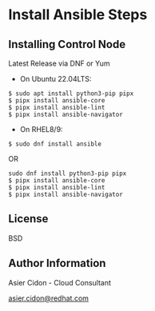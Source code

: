 # Install Ansible Steps

## Installing Control Node

Latest Release via DNF or Yum

-   On Ubuntu 22.04LTS:

```
$ sudo apt install python3-pip pipx
$ pipx install ansible-core
$ pipx install ansible-lint
$ pipx install ansible-navigator
```

-   On RHEL8/9:

```
$ sudo dnf install ansible
``````
OR
```
sudo dnf install python3-pip pipx
$ pipx install ansible-core
$ pipx install ansible-lint
$ pipx install ansible-navigator
```

License
-------

BSD

Author Information
------------------

 Asier Cidon - Cloud Consultant

 asier.cidon@redhat.com
 